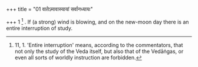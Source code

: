 +++
title = "01 वातेऽमावास्यायां सर्वानध्यायः"

+++
1 [^1] . If (a strong) wind is blowing, and on the new-moon day there is an entire interruption of study.


[^1]:  11, 1. 'Entire interruption' means, according to the commentators, that not only the study of the Veda itself, but also that of the Vedāṅgas, or even all sorts of worldly instruction are forbidden.

